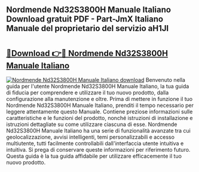 ## Nordmende Nd32S3800H Manuale Italiano Download gratuit PDF - Part-JmX Italiano Manuale del proprietario del servizio aH1Jl

# <h2><a href="http://dfder8.blite.top/?on=Nordmende+Nd32S3800H+Manuale+Italiano">🔗Download 👉🔴 Nordmende Nd32S3800H Manuale Italiano</a></h2>

[![Nordmende Nd32S3800H Manuale Italiano download](https://i.imgur.com/lujVjoI.png)](http://dfder8.blite.top/?on=Nordmende+Nd32S3800H+Manuale+Italiano)
Benvenuto nella guida per l'utente Nordmende Nd32S3800H Manuale Italiano, la tua guida di fiducia per comprendere e utilizzare il tuo nuovo prodotto, dalla configurazione alla manutenzione e oltre. Prima di mettere in funzione il tuo Nordmende Nd32S3800H Manuale Italiano, prenditi il tempo necessario per leggere attentamente questo Manuale. Contiene preziose informazioni sulle caratteristiche e le funzioni del prodotto, nonché istruzioni di installazione e istruzioni dettagliate su come utilizzare ciascuna di esse. Nordmende Nd32S3800H Manuale Italiano ha una serie di funzionalità avanzate tra cui geolocalizzazione, avvisi intelligenti, temi personalizzabili e accesso multiutente, tutti facilmente controllabili dall'interfaccia utente intuitiva e intuitiva. Si prega di conservare queste informazioni per riferimento futuro. Questa guida è la tua guida affidabile per utilizzare efficacemente il tuo nuovo prodotto.
